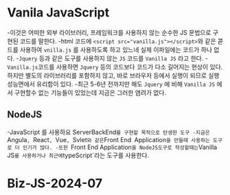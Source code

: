 # Vanila JavaScript

-이것은 어떠한 외부 라이브러리, 프레임워크를 사용하지 않는 순수한
JS 문법으로 구현된 코드를 말한다.
-html 코드에 `<script src="vanilla.js"></script>`와 같은 콛드를 사용하여
`vnilla.js` 를 사용하도록 하고 있느네 실제 이파일에는 코드가 하나 없다. -`Jquery` 등과 같은 도구를 사용하지 않는 `JS` 코드를 `Vanilla JS` 라고 한다. -`Vanilla.js`코드를 사용하면 `Jquery` 등의 코드보다 코드가 다소 길어지는 현상이 있다.
하지만 별도의 라이브러리를 포함하지 않고,
바로 브라우저 등에서 실행이 되므로 실행성능면에서 유리함이 있다. -최근 5-6년 전까지만 해도 `Jquery` 에 비해 `Vanilla JS` 에서
구현할수 없는 기능들이 있었는데 지금은 그러한 염려가 없다.

## NodeJS

-JavaScript 를 사용하요 ServerBackEnd`를 구현할 목적으로 탄생한 도구
-지금은 `Angula`, `React`, `Vue`, `Svlet`와 같은`Front End`
`Application`을 만들때 사용하는 도구로 더 인기가 많다.
-또한 `Front End Application`을 NodeJS도구로 작성할때는`Vanilla JS`를 사용하거나 최근에`typeScript`라는 도구를 사용한다.
# Biz-JS-2024-07
